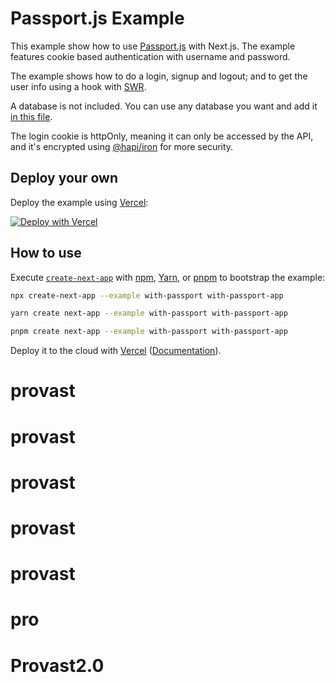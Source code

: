 # Passport.js Example

This example show how to use [Passport.js](http://www.passportjs.org) with Next.js. The example features cookie based authentication with username and password.

The example shows how to do a login, signup and logout; and to get the user info using a hook with [SWR](https://swr.vercel.app).

A database is not included. You can use any database you want and add it [in this file](lib/user.js).

The login cookie is httpOnly, meaning it can only be accessed by the API, and it's encrypted using [@hapi/iron](https://hapi.dev/family/iron) for more security.

## Deploy your own

Deploy the example using [Vercel](https://vercel.com?utm_source=github&utm_medium=readme&utm_campaign=next-example):

[![Deploy with Vercel](https://vercel.com/button)](https://vercel.com/new/git/external?repository-url=https://github.com/vercel/next.js/tree/canary/examples/with-passport&project-name=with-passport&repository-name=with-passport)

## How to use

Execute [`create-next-app`](https://github.com/vercel/next.js/tree/canary/packages/create-next-app) with [npm](https://docs.npmjs.com/cli/init), [Yarn](https://yarnpkg.com/lang/en/docs/cli/create/), or [pnpm](https://pnpm.io) to bootstrap the example:

```bash
npx create-next-app --example with-passport with-passport-app
```

```bash
yarn create next-app --example with-passport with-passport-app
```

```bash
pnpm create next-app --example with-passport with-passport-app
```

Deploy it to the cloud with [Vercel](https://vercel.com/new?utm_source=github&utm_medium=readme&utm_campaign=next-example) ([Documentation](https://nextjs.org/docs/deployment)).
# provast
# provast
# provast
# provast
# provast
# pro
# Provast2.0
